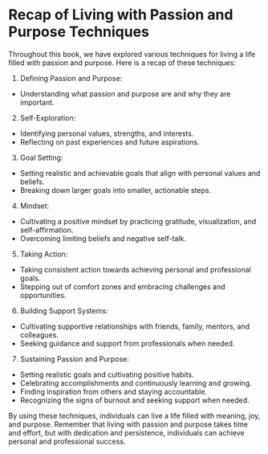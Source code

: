 Recap of Living with Passion and Purpose Techniques
===============================================================

Throughout this book, we have explored various techniques for living a life filled with passion and purpose. Here is a recap of these techniques:

1. Defining Passion and Purpose:

* Understanding what passion and purpose are and why they are important.

2. Self-Exploration:

* Identifying personal values, strengths, and interests.
* Reflecting on past experiences and future aspirations.

3. Goal Setting:

* Setting realistic and achievable goals that align with personal values and beliefs.
* Breaking down larger goals into smaller, actionable steps.

4. Mindset:

* Cultivating a positive mindset by practicing gratitude, visualization, and self-affirmation.
* Overcoming limiting beliefs and negative self-talk.

5. Taking Action:

* Taking consistent action towards achieving personal and professional goals.
* Stepping out of comfort zones and embracing challenges and opportunities.

6. Building Support Systems:

* Cultivating supportive relationships with friends, family, mentors, and colleagues.
* Seeking guidance and support from professionals when needed.

7. Sustaining Passion and Purpose:

* Setting realistic goals and cultivating positive habits.
* Celebrating accomplishments and continuously learning and growing.
* Finding inspiration from others and staying accountable.
* Recognizing the signs of burnout and seeking support when needed.

By using these techniques, individuals can live a life filled with meaning, joy, and purpose. Remember that living with passion and purpose takes time and effort, but with dedication and persistence, individuals can achieve personal and professional success.
